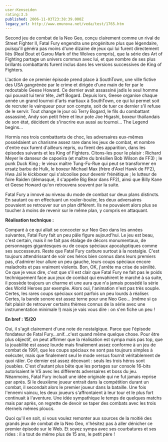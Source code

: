 ```yaml
---
user:Kenseiden
rating:3.5
published: 2006-11-03T23:38:39.000Z
legacy_url: http://www.emunova.net/veda/test/1765.htm
---
```

Second jeu de combat de la Neo Geo, conçu clairement comme un rival de Street Fighter II, Fatal Fury engendra une progéniture plus que légendaire, puisqu'il généra pas moins d'une dizaine de jeux qui lui furent directement liés (Real Bout et Garou Mark of the Wolves compris), que la série des Art of Fighting partage un univers commun avec lui, et que nombre de ses plus brillants combattants furent inclus dans les versions successives de King of Fighters.  

  

L'action de ce premier épisode prend place à SouthTown, une ville fictive des USA gangrénée par le crime et dirigée d'une main de fer par le redoutable Geese Howard. Ce dernier avait assassiné jadis le seul homme qui pouvait lui tenir tête, Jeff Bogard. Depuis lors, Geese organise chaque année un grand tournoi d'arts martiaux à SouthTown, ce qui lui permet soit de recruter le vainqueur pour son compte, soit de tuer ce dernier s'il refuse de le servir. Tout change le jour où Terry Bogard, le fils du combattant assassiné, Andy son petit frère et leur pote Joe Higashi, boxeur thaïlandais de son état, décident de s'inscrire eux aussi au tournoi... The Legend begins...  

  

Hormis nos trois combattants de choc, les adversaires eux-mêmes possédaient un charisme assez rare dans les jeux de combat, et nombre d'entre eux furent d'ailleurs repris, ou firent des apparition, dans les épisodes suivants et les King of Fighters. Citons-les pour le plaisir : Richard Meyer le danseur de capoeïra (et maître du brésilien Bob Wilson de FF3) ; le punk Duck King ; le vieux maître Tung-Fu-Rue qui peut se transformer en ersatz barbu de Hulk, le boxeur Michael Max (frère d'Axel Hawk de FF2), Hwa Jaï le kickboxer qui s'alcoolise pour devenir frénétique ; le lutteur de foire Raiden (démasqué, il s'appelle Big Bear dans FF2), ainsi que Billy Kane et Geese Howard qu'on retrouvera souvent par la suite.  

  

Fatal Fury a innové au niveau du mode de combat sur deux plans distincts. En sautant ou en effectuant un rouler-bouler, les deux adversaires pouvaient se retrouver sur un plan différent. Ils ne pouvaient alors plus se toucher à moins de revenir sur le même plan, y compris en attaquant.  

  

**Réalisation technique :**  

Comparé à ce qui allait se concocter sur Neo Geo dans les années suivantes, Fatal Fury fait un peu pâle figure aujourd'hui. Le jeu est beau, c'est certain, mais il ne fait pas étalage de décors monumentaux, de personnages gigantesques ou de coups spéciaux apocalyptiques comme ses successeurs. Reste que Fatal Fury carbure surtout à la nostalgie. C'est toujours attendrissant de voir ces héros bien connus dans leurs premiers pas, d'admirer leur allure un peu gauche, leurs coups spéciaux encore maladroits et pas vraiment violents. Bon, OK, j'arrête ma crise de sénilité. Ce que je veux dire, c'est que s'il est clair que Fatal Fury ne fait pas le poids techniquement face aux jeux de combat qui envahirent le marché à sa suite, il possède toujours un charme et une aura que n'a jamais possédé la série des World Heroes par exemple. Alors oui, l'animation n'est pas très souple. Certes, les rares coups spéciaux sont parfois un peu lourds à réaliser. Certes, la bande sonore est assez terne pour une Neo Geo... (même si ça fait plaisir de retrouver certains thèmes connus de la série avec une instrumentation minimale !) mais je vais vous dire : on s'en fiche un peu !  

  

**En bref : 15/20**  

Oui, il s'agit clairement d'une note de nostalgique. Parce que l'épisode fondateur de Fatal Fury...snif...c'est quand même quelque chose. Pour être plus objectif, on peut affirmer que la réalisation est sympa mais pas top, que la jouabilité est assez lourde mais finalement assez conforme à un jeu de combat de 1991, que les coups spéciaux ne sont pas toujours simples à exécuter, mais que finalement seul le mode versus fournit véritablement de quoi râler. Ce dernier est assez décevant : seuls les trois héros sont jouables. C'est d'autant plus bête que les portages sur console 16-bits autorisaient le VS avec les différents adversaires et boss du jeu. Néanmoins, Fatal Fury incluait une idée originale qui ne fut jamais reprise par après. Si le deuxième joueur entrait dans la compétition durant un combat, il secondait alors le premier joueur dans la bataille. Une fois l'ennemi vaincu, les deux joueurs s'affrontaient à leur tour et le plus fort continuait à l'aventure. Une idée sympathique le temps de quelques matchs mais par après, on regrette de devoir se taper des combats avec les trois éternels mêmes ploucs.  

Quoi qu'il en soit, si vous voulez remonter aux sources de la moitié des grands jeux de combat de la Neo Geo, n'hésitez pas à aller dénicher ce premier épisode sur le Web. Et soyez sympa avec ses courbatures et ses rides : il a tout de même plus de 15 ans, le petit père !